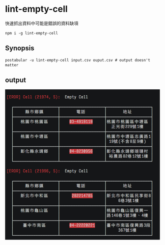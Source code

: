 # lint-empty-cell

快速抓出資料中可能是錯誤的資料缺項

```
npm i -g lint-empty-cell
```

## Synopsis

```
postabular -u lint-empty-cell input.csv ouput.csv # output doesn't matter
```

## output
![](output.png)

